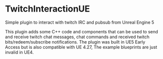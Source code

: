 # TwitchInteractionUE
Simple plugin to interact with twitch IRC and pubsub from Unreal Engine 5

This plugin adds some C++ code and components that can be used to send and receive twitch chat messages, chat commands and received twitch bits/redeem/subscribe notifications.
The plugin was built in UE5 Early Access but is also compatible with UE 4.27, The example blueprints are just invalid in UE4.
